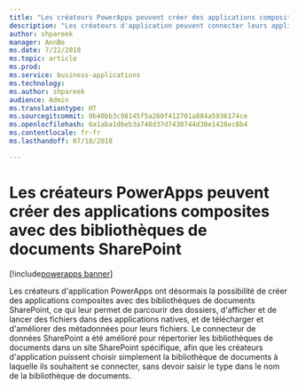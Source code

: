 ```yaml
---
title: "Les créateurs PowerApps peuvent créer des applications composites avec des bibliothèques de documents SharePoint"
description: "Les créateurs d'application peuvent connecter leurs applications à des bibliothèques de documents SharePoint pour créer les applications composites permettant aux utilisateurs de parcourir les dossiers, d'afficher les fichiers et de modifier les métadonnées sur des appareils mobiles ou le web."
author: shpareek
manager: AnnBe
ms.date: 7/22/2018
ms.topic: article
ms.prod: 
ms.service: business-applications
ms.technology: 
ms.author: shpareek
audience: Admin
ms.translationtype: HT
ms.sourcegitcommit: 0b40bb3c98145f5a260f412701a884a5936174ce
ms.openlocfilehash: 6a1aba1d6eb3a748d37d7430744d30e1428ec8b4
ms.contentlocale: fr-fr
ms.lasthandoff: 07/18/2018

---
```

# <a name="powerapps-makers-can-create-mashup-apps-with-sharepoint-document-libraries"></a>Les créateurs PowerApps peuvent créer des applications composites avec des bibliothèques de documents SharePoint

[!include[powerapps banner](../includes/powerapps.md)]




Les créateurs d'application PowerApps ont désormais la possibilité de créer des applications composites avec des bibliothèques de documents SharePoint, ce qui leur permet de parcourir des dossiers, d'afficher et de lancer des fichiers dans des applications natives, et de télécharger et d'améliorer des métadonnées pour leurs fichiers. Le connecteur de données SharePoint a été amélioré pour répertorier les bibliothèques de documents dans un site SharePoint spécifique, afin que les créateurs d'application puissent choisir simplement la bibliothèque de documents à laquelle ils souhaitent se connecter, sans devoir saisir le type dans le nom de la bibliothèque de documents.

